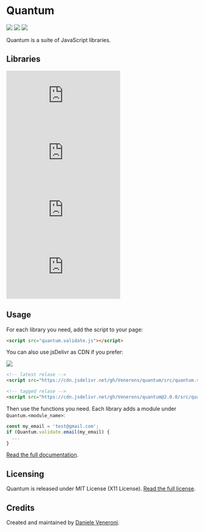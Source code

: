 # Quantum

![](https://img.shields.io/github/license/Venerons/quantum?style=for-the-badge)
![](https://img.shields.io/github/v/release/Venerons/quantum?style=for-the-badge)
![](https://img.shields.io/github/issues/Venerons/quantum?style=for-the-badge)

Quantum is a suite of JavaScript libraries.

## Libraries

![](https://img.shields.io/github/size/Venerons/quantum/src/quantum.utils.js?label=utils&style=for-the-badge)
![](https://img.shields.io/github/size/Venerons/quantum/src/quantum.validate.js?label=validate&style=for-the-badge)
![](https://img.shields.io/github/size/Venerons/quantum/src/quantum.table.js?label=table&style=for-the-badge)
![](https://img.shields.io/github/size/Venerons/quantum/src/quantum.crypto.js?label=crypto&style=for-the-badge)

## Usage

For each library you need, add the script to your page:

```html
<script src="quantum.validate.js"></script>
```

You can also use jsDelivr as CDN if you prefer:

[![](https://data.jsdelivr.com/v1/package/gh/Venerons/quantum/badge)](https://www.jsdelivr.com/package/gh/Venerons/quantum)

```html
<!-- latest relase -->
<script src="https://cdn.jsdelivr.net/gh/Venerons/quantum/src/quantum.validate.min.js"></script>

<!-- tagged relase -->
<script src="https://cdn.jsdelivr.net/gh/Venerons/quantum@2.0.0/src/quantum.validate.min.js"></script>
```

Then use the functions you need. Each library adds a module under `Quantum.<module_name>`:

```js
const my_email = 'test@gmail.com';
if (Quantum.validate.email(my_email) {
  ...
}
```

[Read the full documentation](docs.md). 

## Licensing

Quantum is released under MIT License (X11 License). [Read the full license](LICENSE.md). 

## Credits

Created and maintained by [Daniele Veneroni](https://venerons.github.io).
